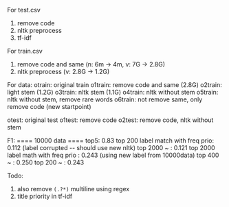 For test.csv
1. remove code
2. nltk preprocess
3. tf-idf 

For train.csv
1. remove code and same (n: 6m -> 4m, v: 7G -> 2.8G)
2. nltk preprocess (v: 2.8G -> 1.2G)

For data:
otrain: original train 
o1train: remove code and same (2.8G)
o2train: light stem (1.2G)
o3train: nltk stem (1.1G)
o4train: nltk without stem
o5train: nltk without stem, remove rare words
o6train: not remove same, only remove code (new startpoint)

otest: original test
o1test: remove code
o2test: remove code, nltk without stem

F1:
==== 10000 data ====
top5: 0.83
top 200 label match with freq prio: 0.112 (label corrupted -- should use new nltk)
top 2000 ~ : 0.121
top 2000 label math with freq prio : 0.243 (using new label from 10000data)
top 400 ~ : 0.250
top 200 ~ : 0.243

Todo:
1. also remove <code>(.?*)</code> multiline using regex
2. title priority in tf-idf
